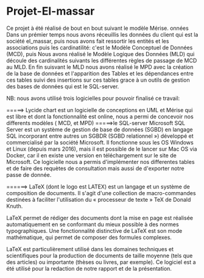 # Projet-El-massar

Ce projet à été réalisé de bout en bout suivant le modèle Mérise. onnées Dans un prémier temps nous avons réceuillis les données du client qui est la société el_massar, puis nous avons fait ressortir les entités et les associations puis les cardinatilité: c'est le Modèle Conceptuel de Données (MCD), puis Nous avons réalisé le Modèle Logique des Données (MLD) qui découle des cardinalités suivants les différentes règles de passage de MCD au MLD. En fin suisvant le MLD nous avons réalisé le MPD avec la création de la base de données  et l'apparition des Tables et les dépendances entre ces tables suivi des insertions sur ces tables grace à un outils de gestion des bases de données qui est le SQL-server.







NB: nous avons utilisé trois logicielles pour pouvoir finalisé ce travail:

=====> Lycide chart est un logicielle de conceptions en UML et Mérise qui est libre et dont la fonctionnalité est online, nous a permi de concevoir nos differents modèles ( MCD, et MPD)
=====>le SQL-server Microsoft SQL Server est un système de gestion de base de données (SGBD) en langage SQL incorporant entre autres un SGBDR (SGBD relationnel ») développé et commercialisé par la société Microsoft. Il fonctionne sous les OS Windows et Linux (depuis mars 2016), mais il est possible de le lancer sur Mac OS via Docker, car il en existe une version en téléchargement sur le site de Microsoft.
Ce logicielle nous a permis d'implémenter nos differentes tables et de faire des requètes de consultation mais aussi de d'exporter notre passe de donnée.

======> LaTeX (dont le logo est LATEX) est un langage et un système de composition de documents. Il s'agit d'une collection de macro-commandes destinées à faciliter l'utilisation du « processeur de texte » TeX de Donald Knuth.

LaTeX permet de rédiger des documents dont la mise en page est réalisée automatiquement en se conformant du mieux possible à des normes typographiques. Une fonctionnalité distinctive de LaTeX est son mode mathématique, qui permet de composer des formules complexes.

LaTeX est particulièrement utilisé dans les domaines techniques et scientifiques pour la production de documents de taille moyenne (tels que des articles) ou importante (thèses ou livres, par exemple). Ce logiciel est a été utilisé pour la redaction de notre rapport et de la présentation.

